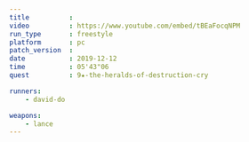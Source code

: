 ```yaml
---
title          :
video          : https://www.youtube.com/embed/tBEaFocqNPM
run_type       : freestyle
platform       : pc
patch_version  : 
date           : 2019-12-12
time           : 05'43"06
quest          : 9★-the-heralds-of-destruction-cry

runners:
    - david-do

weapons:
    - lance
---
```

